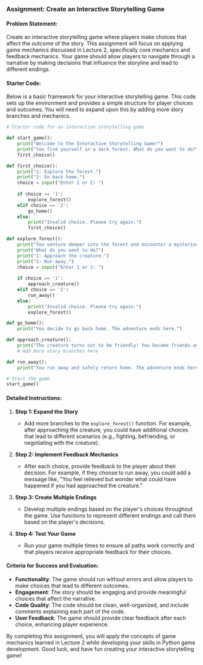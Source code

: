 ### Assignment: Create an Interactive Storytelling Game

#### Problem Statement:
Create an interactive storytelling game where players make choices that affect the outcome of the story. This assignment will focus on applying game mechanics discussed in Lecture 2, specifically core mechanics and feedback mechanics. Your game should allow players to navigate through a narrative by making decisions that influence the storyline and lead to different endings.

#### Starter Code:
Below is a basic framework for your interactive storytelling game. This code sets up the environment and provides a simple structure for player choices and outcomes. You will need to expand upon this by adding more story branches and mechanics.

```python
# Starter code for an interactive storytelling game

def start_game():
    print("Welcome to the Interactive Storytelling Game!")
    print("You find yourself in a dark forest. What do you want to do?")
    first_choice()

def first_choice():
    print("1: Explore the forest.")
    print("2: Go back home.")
    choice = input("Enter 1 or 2: ")
    
    if choice == '1':
        explore_forest()
    elif choice == '2':
        go_home()
    else:
        print("Invalid choice. Please try again.")
        first_choice()

def explore_forest():
    print("You venture deeper into the forest and encounter a mysterious creature.")
    print("What do you want to do?")
    print("1: Approach the creature.")
    print("2: Run away.")
    choice = input("Enter 1 or 2: ")
    
    if choice == '1':
        approach_creature()
    elif choice == '2':
        run_away()
    else:
        print("Invalid choice. Please try again.")
        explore_forest()

def go_home():
    print("You decide to go back home. The adventure ends here.")

def approach_creature():
    print("The creature turns out to be friendly! You become friends and continue your adventure together.")
    # Add more story branches here

def run_away():
    print("You run away and safely return home. The adventure ends here.")

# Start the game
start_game()
```

#### Detailed Instructions:
1. **Step 1: Expand the Story**
   - Add more branches to the `explore_forest()` function. For example, after approaching the creature, you could have additional choices that lead to different scenarios (e.g., fighting, befriending, or negotiating with the creature).

2. **Step 2: Implement Feedback Mechanics**
   - After each choice, provide feedback to the player about their decision. For example, if they choose to run away, you could add a message like, "You feel relieved but wonder what could have happened if you had approached the creature."

3. **Step 3: Create Multiple Endings**
   - Develop multiple endings based on the player's choices throughout the game. Use functions to represent different endings and call them based on the player's decisions.

4. **Step 4: Test Your Game**
   - Run your game multiple times to ensure all paths work correctly and that players receive appropriate feedback for their choices.

#### Criteria for Success and Evaluation:
- **Functionality**: The game should run without errors and allow players to make choices that lead to different outcomes.
- **Engagement**: The story should be engaging and provide meaningful choices that affect the narrative.
- **Code Quality**: The code should be clean, well-organized, and include comments explaining each part of the code.
- **User Feedback**: The game should provide clear feedback after each choice, enhancing player experience.

By completing this assignment, you will apply the concepts of game mechanics learned in Lecture 2 while developing your skills in Python game development. Good luck, and have fun creating your interactive storytelling game!